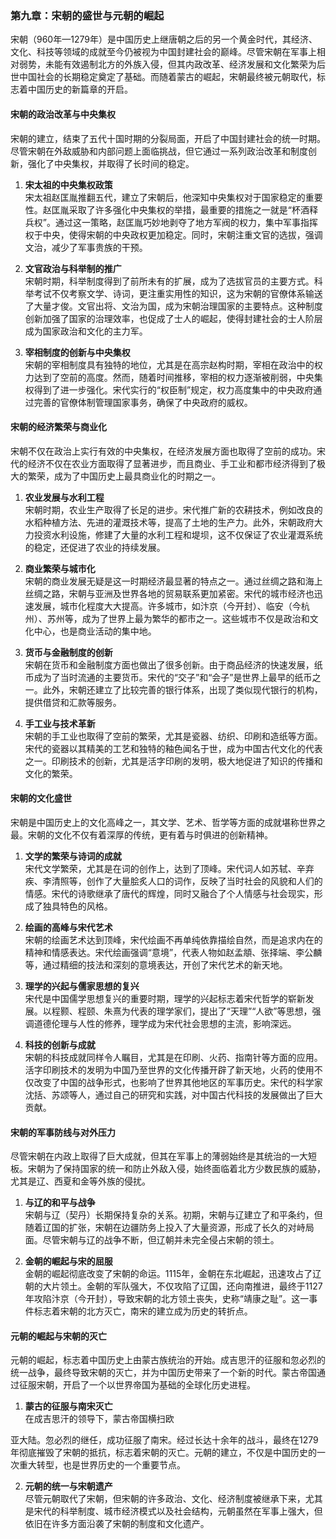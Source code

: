 ### 第九章：宋朝的盛世与元朝的崛起

宋朝（960年—1279年）是中国历史上继唐朝之后的另一个黄金时代，其经济、文化、科技等领域的成就至今仍被视为中国封建社会的巅峰。尽管宋朝在军事上相对弱势，未能有效遏制北方的外族入侵，但其内政改革、经济发展和文化繁荣为后世中国社会的长期稳定奠定了基础。而随着蒙古的崛起，宋朝最终被元朝取代，标志着中国历史的新篇章的开启。

#### 宋朝的政治改革与中央集权

宋朝的建立，结束了五代十国时期的分裂局面，开启了中国封建社会的统一时期。尽管宋朝在外敌威胁和内部问题上面临挑战，但它通过一系列政治改革和制度创新，强化了中央集权，并取得了长时间的稳定。

1. **宋太祖的中央集权政策**  
宋太祖赵匡胤推翻五代，建立了宋朝后，他深知中央集权对于国家稳定的重要性。赵匡胤采取了许多强化中央集权的举措，最重要的措施之一就是“杯酒释兵权”。通过这一策略，赵匡胤巧妙地剥夺了地方军阀的权力，集中军事指挥权于中央，使得宋朝的中央政权更加稳定。同时，宋朝注重文官的选拔，强调文治，减少了军事贵族的干预。

2. **文官政治与科举制的推广**  
宋朝时期，科举制度得到了前所未有的扩展，成为了选拔官员的主要方式。科举考试不仅考察文学、诗词，更注重实用性的知识，这为宋朝的官僚体系输送了大量才俊。文官出将、文治为国，成为宋朝治理国家的主要特点。这种制度创新加强了国家的治理效率，也促成了士人的崛起，使得封建社会的士人阶层成为国家政治和文化的主力军。

3. **宰相制度的创新与中央集权**  
宋朝的宰相制度具有独特的地位，尤其是在高宗赵构时期，宰相在政治中的权力达到了空前的高度。然而，随着时间推移，宰相的权力逐渐被削弱，中央集权得到了进一步强化。宋代实行的“权臣制”规定，权力高度集中的中央政府通过完善的官僚体制管理国家事务，确保了中央政府的威权。

#### 宋朝的经济繁荣与商业化

宋朝不仅在政治上实行有效的中央集权，在经济发展方面也取得了空前的成功。宋代的经济不仅在农业方面取得了显著进步，而且商业、手工业和都市经济得到了极大的繁荣，成为了中国历史上最具商业化的时期之一。

1. **农业发展与水利工程**  
宋朝时期，农业生产取得了长足的进步。宋代推广新的农耕技术，例如改良的水稻种植方法、先进的灌溉技术等，提高了土地的生产力。此外，宋朝政府大力投资水利设施，修建了大量的水利工程和堤坝，这不仅保证了农业灌溉系统的稳定，还促进了农业的持续发展。

2. **商业繁荣与城市化**  
宋朝的商业发展无疑是这一时期经济最显著的特点之一。通过丝绸之路和海上丝绸之路，宋朝与亚洲及世界各地的贸易联系更加紧密。宋代的城市经济也迅速发展，城市化程度大大提高。许多城市，如汴京（今开封）、临安（今杭州）、苏州等，成为了世界上最为繁华的都市之一。这些城市不仅是政治和文化中心，也是商业活动的集中地。

3. **货币与金融制度的创新**  
宋朝在货币和金融制度方面也做出了很多创新。由于商品经济的快速发展，纸币成为了当时流通的主要货币。宋代的“交子”和“会子”是世界上最早的纸币之一。此外，宋朝还建立了比较完善的银行体系，出现了类似现代银行的机构，提供借贷和汇款等服务。

4. **手工业与技术革新**  
宋朝的手工业也取得了空前的繁荣，尤其是瓷器、纺织、印刷和造纸等方面。宋代的瓷器以其精美的工艺和独特的釉色闻名于世，成为中国古代文化的代表之一。印刷技术的创新，尤其是活字印刷的发明，极大地促进了知识的传播和文化的繁荣。

#### 宋朝的文化盛世

宋朝是中国历史上的文化高峰之一，其文学、艺术、哲学等方面的成就堪称世界之最。宋朝的文化不仅有着深厚的传统，更有着与时俱进的创新精神。

1. **文学的繁荣与诗词的成就**  
宋代文学繁荣，尤其是在词的创作上，达到了顶峰。宋代词人如苏轼、辛弃疾、李清照等，创作了大量脍炙人口的词作，反映了当时社会的风貌和人们的情感。宋代的诗歌继承了唐代的辉煌，同时又融合了个人情感与社会现实，形成了独具特色的风格。

2. **绘画的高峰与宋代艺术**  
宋朝的绘画艺术达到顶峰，宋代绘画不再单纯依靠描绘自然，而是追求内在的精神和情感表达。宋代绘画强调“意境”，代表人物如赵孟頫、张择端、李公麟等，通过精细的技法和深刻的意境表达，开创了宋代艺术的新天地。

3. **理学的兴起与儒家思想的复兴**  
宋代是中国儒学思想复兴的重要时期，理学的兴起标志着宋代哲学的崭新发展。以程颢、程颐、朱熹为代表的理学家们，提出了“天理”“人欲”等思想，强调道德伦理与人性的修养，理学成为宋代社会思想的主流，影响深远。

4. **科技的创新与成就**  
宋朝的科技成就同样令人瞩目，尤其是在印刷、火药、指南针等方面的应用。活字印刷技术的发明为中国乃至世界的文化传播开辟了新天地，火药的使用不仅改变了中国的战争形式，也影响了世界其他地区的军事历史。宋代的科学家沈括、苏颂等人，通过自己的研究和实践，对中国古代科技的发展做出了巨大贡献。

#### 宋朝的军事防线与对外压力

尽管宋朝在内政上取得了巨大成就，但其在军事上的薄弱始终是其统治的一大短板。宋朝为了保持国家的统一和防止外敌入侵，始终面临着北方少数民族的威胁，尤其是辽、西夏和金等外族的侵扰。

1. **与辽的和平与战争**  
宋朝与辽（契丹）长期保持复杂的关系。初期，宋朝与辽建立了和平条约，但随着辽国的扩张，宋朝在边疆防务上投入了大量资源，形成了长久的对峙局面。尽管宋朝与辽的战争不断，但辽朝并未完全侵占宋朝的领土。

2. **金朝的崛起与宋的屈服**  
金朝的崛起彻底改变了宋朝的命运。1115年，金朝在东北崛起，迅速攻占了辽朝的大片领土。金朝的军队强大，不仅攻陷了辽国，还向南推进，最终于1127年攻陷汴京（今开封），导致宋朝的北方领土丧失，史称“靖康之耻”。这一事件标志着宋朝的北方灭亡，南宋的建立成为历史的转折点。

#### 元朝的崛起与宋朝的灭亡

元朝的崛起，标志着中国历史上由蒙古族统治的开始。成吉思汗的征服和忽必烈的统一战争，最终导致宋朝的灭亡，并为中国历史带来了一个新的时代。蒙古帝国通过征服宋朝，开启了一个以世界帝国为基础的全球化历史进程。

1. **蒙古的征服与南宋灭亡**  
在成吉思汗的领导下，蒙古帝国横扫欧

亚大陆。忽必烈的继任，成功征服了南宋。经过长达十余年的战斗，最终在1279年彻底摧毁了宋朝的抵抗，标志着宋朝的灭亡。元朝的建立，不仅是中国历史的一次重大转型，也是世界历史的一个重要节点。

2. **元朝的统一与宋朝遗产**  
尽管元朝取代了宋朝，但宋朝的许多政治、文化、经济制度被继承下来，尤其是宋代的科举制度、城市经济模式以及社会结构，元朝虽然在军事上强大，但依旧在许多方面沿袭了宋朝的制度和文化遗产。
